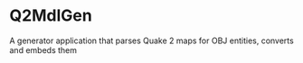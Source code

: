 # Q2MdlGen
A generator application that parses Quake 2 maps for OBJ entities, converts and embeds them
